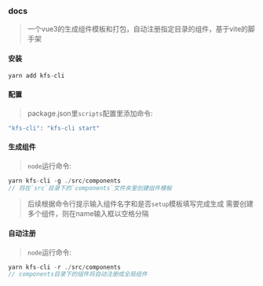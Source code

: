 ### docs

> 一个vue3的生成组件模板和打包，自动注册指定目录的组件，基于vite的脚手架

#### 安装
```ts
yarn add kfs-cli
```

#### 配置
> package.json里`scripts`配置里添加命令:

```ts
"kfs-cli": "kfs-cli start"
```

#### 生成组件

> `node`运行命令:

```ts
yarn kfs-cli -g ./src/components
// 将在`src`目录下的`components`文件夹里创建组件模板
```

> 后续根据命令行提示输入组件名字和是否`setup`模板填写完成生成
> 需要创建多个组件，则在name输入框以空格分隔

#### 自动注册
> `node`运行命令:

```ts
yarn kfs-cli -r ./src/components
// components目录下的组件将自动注册成全局组件
```

